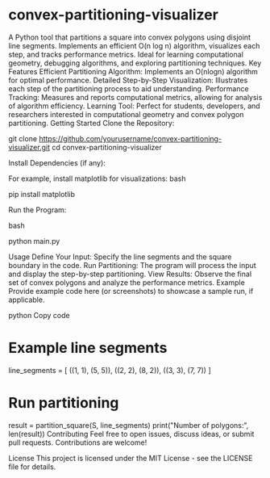 # convex-partitioning-visualizer
A Python tool that partitions a square into convex polygons using disjoint line segments. Implements an efficient O(n log n) algorithm, visualizes each step, and tracks performance metrics. Ideal for learning computational geometry, debugging algorithms, and exploring partitioning techniques.
Key Features
Efficient Partitioning Algorithm: Implements an O(nlogn) algorithm for optimal performance.
Detailed Step-by-Step Visualization: Illustrates each step of the partitioning process to aid understanding.
Performance Tracking: Measures and reports computational metrics, allowing for analysis of algorithm efficiency.
Learning Tool: Perfect for students, developers, and researchers interested in computational geometry and convex polygon partitioning.
Getting Started
Clone the Repository:

git clone https://github.com/yourusername/convex-partitioning-visualizer.git
cd convex-partitioning-visualizer

Install Dependencies (if any):

For example, install matplotlib for visualizations:
bash

pip install matplotlib

Run the Program:

bash

python main.py

Usage
Define Your Input: Specify the line segments and the square boundary in the code.
Run Partitioning: The program will process the input and display the step-by-step partitioning.
View Results: Observe the final set of convex polygons and analyze the performance metrics.
Example
Provide example code here (or screenshots) to showcase a sample run, if applicable.

python
Copy code
# Example line segments
line_segments = [
    ((1, 1), (5, 5)),
    ((2, 2), (8, 2)),
    ((3, 3), (7, 7))
]

# Run partitioning
result = partition_square(S, line_segments)
print("Number of polygons:", len(result))
Contributing
Feel free to open issues, discuss ideas, or submit pull requests. Contributions are welcome!

License
This project is licensed under the MIT License - see the LICENSE file for details.
